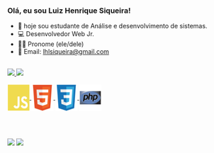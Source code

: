 ### Olá, eu sou Luiz Henrique Siqueira!

- 📕 hoje sou estudante de Análise e desenvolvimento de sistemas.
- 💻 Desenvolvedor Web Jr.
- 🧔🏻 Pronome (ele/dele)
- 📩 Email: lhlsiqueira@gmail.com

##

<div>
  <a href="https://github.com/luizhenriquesiqueira">
  <img height="50em" src="https://github-readme-stats.vercel.app/api?username=luizhenriquesiqueira&show_icons=true&theme=dracula&include_all_commits=true&count_private=true"/>
  <img height="50em" src="https://github-readme-stats.vercel.app/api/top-langs/?username=luizhenriquesiqueira&layout=compact&langs_count=7&theme=dracula"/>
</div>



  

<div style="display: inline_block"><br>
  <img align="center" alt="luiz-Js" height="60" width="50" src="https://raw.githubusercontent.com/devicons/devicon/master/icons/javascript/javascript-plain.svg">
  <img align="center" alt="luiz-HTML" height="60" width="50" src="https://raw.githubusercontent.com/devicons/devicon/master/icons/html5/html5-original.svg">
  <img align="center" alt="luiz-CSS" height="60" width="50" src="https://raw.githubusercontent.com/devicons/devicon/master/icons/css3/css3-original.svg">
  <img align="center" alt="luiz-PHP" height="60" width="50" src="https://raw.githubusercontent.com/devicons/devicon/master/icons/php/php-original.svg">
  
  
  <br> <br>
  
  <div>
    <a href="https://www.linkedin.com/in/luiz-henrique-lima-a45431202/" target="_blank"><img src="https://img.shields.io/badge/-LinkedIn-%230077B5?style=for-the-badge&logo=linkedin&logoColor=white" target="_blank"></a> 
     <a href="https://instagram.com/luizhe" target="_blank"><img src="https://img.shields.io/badge/-Instagram-%23E4405F?style=for-the-badge&logo=instagram&logoColor=white" target="_blank"></a>
    

  </div>
  
  
  ##
  
 
</div>
